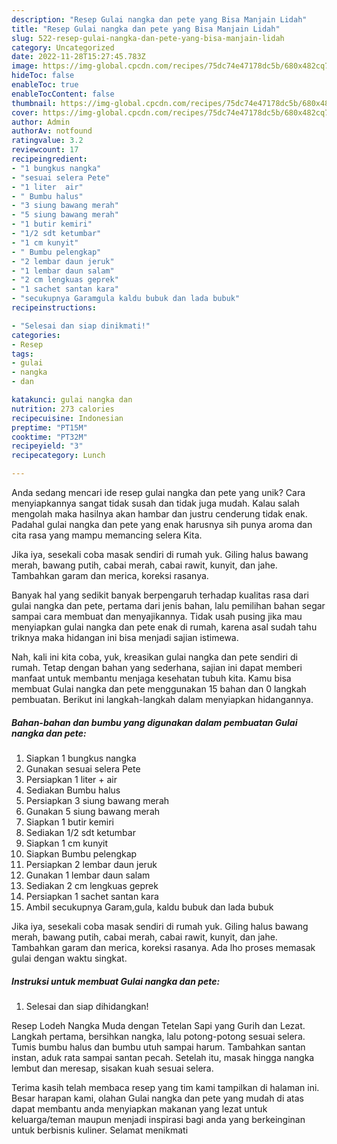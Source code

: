 ```yaml
---
description: "Resep Gulai nangka dan pete yang Bisa Manjain Lidah"
title: "Resep Gulai nangka dan pete yang Bisa Manjain Lidah"
slug: 522-resep-gulai-nangka-dan-pete-yang-bisa-manjain-lidah
category: Uncategorized
date: 2022-11-28T15:27:45.783Z
image: https://img-global.cpcdn.com/recipes/75dc74e47178dc5b/680x482cq70/gulai-nangka-dan-pete-foto-resep-utama.jpg
hideToc: false
enableToc: true
enableTocContent: false
thumbnail: https://img-global.cpcdn.com/recipes/75dc74e47178dc5b/680x482cq70/gulai-nangka-dan-pete-foto-resep-utama.jpg
cover: https://img-global.cpcdn.com/recipes/75dc74e47178dc5b/680x482cq70/gulai-nangka-dan-pete-foto-resep-utama.jpg
author: Admin
authorAv: notfound
ratingvalue: 3.2
reviewcount: 17
recipeingredient:
- "1 bungkus nangka"
- "sesuai selera Pete"
- "1 liter  air"
- " Bumbu halus"
- "3 siung bawang merah"
- "5 siung bawang merah"
- "1 butir kemiri"
- "1/2 sdt ketumbar"
- "1 cm kunyit"
- " Bumbu pelengkap"
- "2 lembar daun jeruk"
- "1 lembar daun salam"
- "2 cm lengkuas geprek"
- "1 sachet santan kara"
- "secukupnya Garamgula kaldu bubuk dan lada bubuk"
recipeinstructions:

- "Selesai dan siap dinikmati!"
categories:
- Resep
tags:
- gulai
- nangka
- dan

katakunci: gulai nangka dan 
nutrition: 273 calories
recipecuisine: Indonesian
preptime: "PT15M"
cooktime: "PT32M"
recipeyield: "3"
recipecategory: Lunch

---
```





Anda sedang mencari ide resep gulai nangka dan pete yang unik? Cara menyiapkannya sangat tidak susah dan tidak juga mudah. Kalau salah mengolah maka hasilnya akan hambar dan justru cenderung tidak enak. Padahal gulai nangka dan pete yang enak harusnya sih punya aroma dan cita rasa yang mampu memancing selera Kita.





Jika iya, sesekali coba masak sendiri di rumah yuk. Giling halus bawang merah, bawang putih, cabai merah, cabai rawit, kunyit, dan jahe. Tambahkan garam dan merica, koreksi rasanya.

Banyak hal yang sedikit banyak berpengaruh terhadap kualitas rasa dari gulai nangka dan pete, pertama dari jenis bahan, lalu pemilihan bahan segar sampai cara membuat dan menyajikannya. Tidak usah pusing jika mau menyiapkan gulai nangka dan pete enak di rumah, karena asal sudah tahu triknya maka hidangan ini bisa menjadi sajian istimewa.






Nah, kali ini kita coba, yuk, kreasikan gulai nangka dan pete sendiri di rumah. Tetap dengan bahan yang sederhana, sajian ini dapat memberi manfaat untuk membantu menjaga kesehatan tubuh kita. Kamu bisa membuat Gulai nangka dan pete menggunakan 15 bahan dan 0 langkah pembuatan. Berikut ini langkah-langkah dalam menyiapkan hidangannya.

<!--inarticleads1-->

##### Bahan-bahan dan bumbu yang digunakan dalam pembuatan Gulai nangka dan pete:

1. Siapkan 1 bungkus nangka
1. Gunakan sesuai selera Pete
1. Persiapkan 1 liter + air
1. Sediakan  Bumbu halus
1. Persiapkan 3 siung bawang merah
1. Gunakan 5 siung bawang merah
1. Siapkan 1 butir kemiri
1. Sediakan 1/2 sdt ketumbar
1. Siapkan 1 cm kunyit
1. Siapkan  Bumbu pelengkap
1. Persiapkan 2 lembar daun jeruk
1. Gunakan 1 lembar daun salam
1. Sediakan 2 cm lengkuas geprek
1. Persiapkan 1 sachet santan kara
1. Ambil secukupnya Garam,gula, kaldu bubuk dan lada bubuk


Jika iya, sesekali coba masak sendiri di rumah yuk. Giling halus bawang merah, bawang putih, cabai merah, cabai rawit, kunyit, dan jahe. Tambahkan garam dan merica, koreksi rasanya. Ada lho proses memasak gulai dengan waktu singkat. 

<!--inarticleads2-->

##### Instruksi untuk membuat Gulai nangka dan pete:


1. Selesai dan siap dihidangkan!

Resep Lodeh Nangka Muda dengan Tetelan Sapi yang Gurih dan Lezat. Langkah pertama, bersihkan nangka, lalu potong-potong sesuai selera. Tumis bumbu halus dan bumbu utuh sampai harum. Tambahkan santan instan, aduk rata sampai santan pecah. Setelah itu, masak hingga nangka lembut dan meresap, sisakan kuah sesuai selera. 

Terima kasih telah membaca resep yang tim kami tampilkan di halaman ini. Besar harapan kami, olahan Gulai nangka dan pete yang mudah di atas dapat membantu anda menyiapkan makanan yang lezat untuk keluarga/teman maupun menjadi inspirasi bagi anda yang berkeinginan untuk berbisnis kuliner. Selamat menikmati
